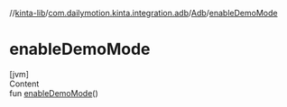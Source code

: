 //[kinta-lib](../../../index.md)/[com.dailymotion.kinta.integration.adb](../index.md)/[Adb](index.md)/[enableDemoMode](enable-demo-mode.md)



# enableDemoMode  
[jvm]  
Content  
fun [enableDemoMode](enable-demo-mode.md)()  



